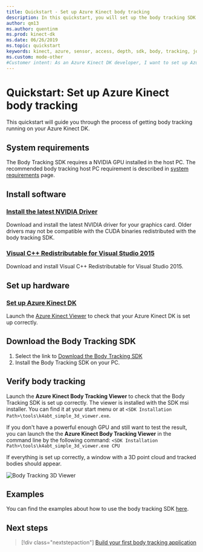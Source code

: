 ```yaml
---
title: Quickstart - Set up Azure Kinect body tracking
description: In this quickstart, you will set up the body tracking SDK for Azure Kinect.
author: qm13
ms.author: quentinm
ms.prod: kinect-dk
ms.date: 06/26/2019
ms.topic: quickstart
keywords: kinect, azure, sensor, access, depth, sdk, body, tracking, joint, setup, cuda, nvidia
ms.custom: mode-other
#Customer intent: As an Azure Kinect DK developer, I want to set up Azure Kinect body tracking.
---
```


# Quickstart: Set up Azure Kinect body tracking

This quickstart will guide you through the process of getting body tracking running on your Azure Kinect DK.

## System requirements

The Body Tracking SDK requires a NVIDIA GPU installed in the host PC. The recommended body tracking host PC requirement is described in [system requirements](system-requirements.md) page.

## Install software

### [Install the latest NVIDIA Driver](https://www.nvidia.com/Download/index.aspx?lang=en-us)

Download and install the latest NVIDIA driver for your graphics card. Older drivers may not be compatible with the CUDA binaries redistributed with the body tracking SDK.

### [Visual C++ Redistributable for Visual Studio 2015](https://www.microsoft.com/en-us/download/details.aspx?id=48145)

Download and install Visual C++ Redistributable for Visual Studio 2015. 

## Set up hardware

### [Set up Azure Kinect DK](set-up-azure-kinect-dk.md)

Launch the [Azure Kinect Viewer](azure-kinect-viewer.md) to check that your Azure Kinect DK is set up correctly.

## Download the Body Tracking SDK
 
1. Select the link to [Download the Body Tracking SDK](body-sdk-download.md)
2. Install the Body Tracking SDK on your PC.

## Verify body tracking

Launch the **Azure Kinect Body Tracking Viewer** to check that the Body Tracking SDK is set up correctly. The viewer is installed with the SDK msi installer. You can find it at your start menu or at `<SDK Installation Path>\tools\k4abt_simple_3d_viewer.exe`.

If you don't have a powerful enough GPU and still want to test the result, you can launch the the **Azure Kinect Body Tracking Viewer** in the command line by the following command: `<SDK Installation Path>\tools\k4abt_simple_3d_viewer.exe CPU`

If everything is set up correctly, a window with a 3D point cloud and tracked bodies should appear.


![Body Tracking 3D Viewer](./media/quickstarts/samples-simple3dviewer.png)

## Examples

You can find the examples about how to use the body tracking SDK [here](https://github.com/microsoft/Azure-Kinect-Samples/tree/master/body-tracking-samples).

## Next steps

> [!div class="nextstepaction"]
>[Build your first body tracking application](build-first-body-app.md)
